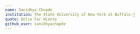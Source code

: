```yaml
---
name: Sanidhya Chopde
institution: The State University of New York at Buffalo 🚩
quote: Dolce Far Niente
github_user: sanidhyachopde
---
```

